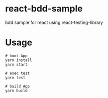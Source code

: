 # react-bdd-sample
bdd sample for react using react-testing-library

# Usage

```
# boot App
yarn install
yarn start

# exec test
yarn test

# build App
yarn build
```
